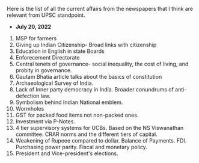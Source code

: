Here is the list of all the current affairs from the newspapers that I think are relevant from UPSC standpoint.
- **July 20, 2022**
1. MSP for farmers
2. Giving up Indian Citizenship- Broad links with citizenship
3. Education in English in state Boards
4. Enforecement Directorate
5. Central tenets of governance- social inequality, the cost of living, and probity in governance.
6. Gautam Bhatia article talks about the basics of constitution
7. Archaeological Survey of India. 
8. Lack of Inner party democracy in India. Broader conundrums of anti-defection law.
9. Symbolism behind Indian National emblem.
10. Wormholes
11. GST for packed food items not non-packed ones. 
12. Investment via P-Notes.
13. 4 tier supervisory systems for UCBs. Based on the NS Viswanathan committee. CRAR norms and the different tiers of capital.
14. Weakening of Rupeee compared to dollar. Balance of Payments. FDI. Purchasing power parity. Fiscal and monetary policy.
15. President and Vice-president's elections.
